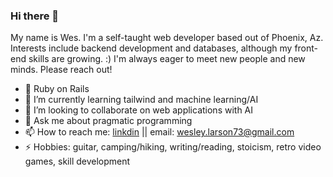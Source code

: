 ### Hi there 👋

My name is Wes. I'm a self-taught web developer based out of Phoenix, Az. Interests include backend development and databases, although my front-end skills are growing. :)  I'm always eager to meet new people and new minds. Please reach out!

- 🔭 Ruby on Rails
- 🌱 I’m currently learning tailwind and machine learning/AI
- 👯 I’m looking to collaborate on web applications with AI
- 💬 Ask me about pragmatic programming
- 📫 How to reach me: [linkdin](https://www.linkedin.com/in/matthew-wesley-larson-694040218) || email: wesley.larson73@gmail.com  
- ⚡ Hobbies: guitar, camping/hiking, writing/reading, stoicism, retro video games, skill development



<!--
**Servante/servante** is a ✨ _special_ ✨ repository because its `README.md` (this file) appears on your GitHub profile.

Here are some ideas to get you started:

- 🔭 Ruby on Rails
- 🌱 I’m currently learning tailwind and spanish
- 👯 I’m looking to collaborate on web applications with AI
- 💬 Ask me about pragmatic programming
- 📫 How to reach me: [Linkdin](www.linkedin.com/in/matthew-wesley-larson-694040218) || email: wesley.larson73@gmail.com  
- ⚡ Hobbies: guitar, camping/hiking, writing/reading, stoicism, retro video games, skill development
-->
